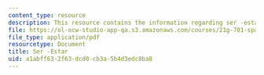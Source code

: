 ```yaml
---
content_type: resource
description: This resource contains the information regarding ser -estar.
file: https://ol-ocw-studio-app-qa.s3.amazonaws.com/courses/21g-701-spanish-i-fall-2003/a1abff632f63dcd0cb3a5b4d3edc8ba8_MIT21G_701F03_22serestar.pdf
file_type: application/pdf
resourcetype: Document
title: Ser -Estar
uid: a1abff63-2f63-dcd0-cb3a-5b4d3edc8ba8
---
```

